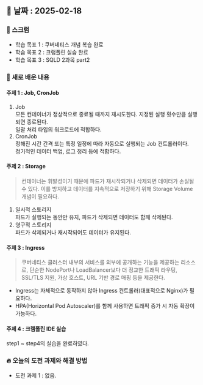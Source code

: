 ## 📅 날짜 : 2025-02-18

### 💬 스크럼
- 학습 목표 1 : 쿠버네티스 개념 복습 완료
- 학습 목표 2 : 크램폴린 실습 완료
- 학습 목표 3 : SQLD 2과목 part2

### 📒 새로 배운 내용
#### 주제 1 : **Job, CronJob**
1. Job <br>
  모든 컨테이너가 정상적으로 종료될 때까지 재시도한다. 지정된 실행 횟수만큼 실행되면 종료된다. <br>
  일괄 처리 타입의 워크로드에 적합하다. 
2. CronJob <br>
  정해진 시간 간격 또는 특정 일정에 따라 자동으로 실행되는 Job 컨트롤러이다. <br>
  정기적인 데이터 백업, 로그 정리 등에 적합하다. 

#### 주제 2 : **Storage**
> 컨테이너는 휘발성이기 때문에 파드가 재시작되거나 삭제되면 데이터가 손실될 수 있다. 이를 방지하고 데이터를 지속적으로 저장하기 위해 Storage Volume 개념이 필요하다.
1. 일시적 스토리지 <br>
파드가 실행되는 동안만 유지, 파드가 삭제되면 데이터도 함께 삭제된다.
2. 영구적 스토리지 <br>
파드가 삭제되거나 재시작되어도 데이터가 유지된다.

#### 주제 3 : **Ingress**
> 쿠버네티스 클러스터 내부의 서비스를 외부에 공개하는 기능을 제공하는 리소스로, 단순한 NodePort나 LoadBalancer보다 더 정교한 트래픽 라우팅, SSL/TLS 지원, 가상 호스트, URL 기반 경로 매핑 등을 제공한다.
- Ingress는 자체적으로 동작하지 않아 Ingress 컨트롤러(대표적으로 Nginx)가 필요하다. 
- HPA(Horizontal Pod Autoscaler)를 함께 사용하면 트래픽 증가 시 자동 확장이 가능하다. 

#### 주제 4 : **크램폴린 IDE 실습**
step1 ~ step4의 실습을 완료하였다.

### 🔥 오늘의 도전 과제와 해결 방법
- 도전 과제 1 : 없음. 
